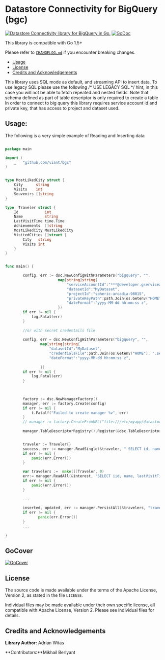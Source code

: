 # Datastore Connectivity for BigQuery (bgc)

[![Datastore Connectivity library for BigQuery in Go.](https://goreportcard.com/badge/github.com/viant/bgc)](https://goreportcard.com/report/github.com/viant/bgc)
[![GoDoc](https://godoc.org/github.com/viant/bgc?status.svg)](https://godoc.org/github.com/viant/bgc)

This library is compatible with Go 1.5+

Please refer to [`CHANGELOG.md`](CHANGELOG.md) if you encounter breaking changes.

- [Usage](#Usage)
- [License](#License)
- [Credits and Acknowledgements](#Credits-and-Acknowledgements)




This library uses SQL mode as default, and streaming API to insert data.
To use legacy SQL please use the following /* USE LEGACY SQL */ hint, in this case you will not be able to fetch repeated and nested fields.
Note that schema defined as part of table descriptor is only required to create a table 
In order to connect to big query this library requires service account id and private key, that has access to project and dataset used.


## Usage:

The following is a very simple example of Reading and Inserting data


```go

package main

import (
    _ 	"github.com/viant/bgc"
)


type MostLikedCity struct {
	City      string
	Visits    int
	Souvenirs []string
}

type  Traveler struct {
	Id            int
	Name          string
	LastVisitTime time.Time
	Achievements  []string
	MostLikedCity MostLikedCity
	VisitedCities []struct {
		City   string
		Visits int
	}
}


func main() {

		config, err := dsc.NewConfigWithParameters("bigquery", "",
                		map[string]string{
                			"serviceAccountId":"***@developer.gserviceaccount.com",
                			"datasetId":"MyDataset",
                			"projectId":"spheric-arcadia-98015",
                			"privateKeyPath":path.Join(os.Getenv("HOME"), ".secret/bq.pem"),
                			"dateFormat":"yyyy-MM-dd hh:mm:ss z",
                		})
        if err != nil {
            log.Fatal(err)
        }
		
		//or with secret credentails file
		
		config, err = dsc.NewConfigWithParameters("bigquery", "",
        		map[string]string{
        			"datasetId":"MyDataset",
        			"credentialsFile":path.Join(os.Getenv("HOME"), ".secret/bq.json"),
        			"dateFormat":"yyyy-MM-dd hh:mm:ss z",
        
        		})
      	if err != nil {
       		log.Fatal(err)
       	}

		
		
		factory := dsc.NewManagerFactory()
    	manager, err := factory.Create(config)
    	if err != nil {
    		t.Fatalf("Failed to create manager %v", err)
    	}
    	// manager := factory.CreateFromURL("file:///etc/myapp/datastore.json")
    	
    	manager.TableDescriptorRegistry().Register(&dsc.TableDescriptor{Table:"travelers3", PkColumns:[]string{"id"}, SchemaUrl:"some_url"})


        traveler := Traveler{}
        success, err := manager.ReadSingle(&traveler, " SELECT id, name, lastVisitTime, visitedCities, achievements, mostLikedCity FROM travelers WHERE id = ?", []interface{}{4}, nil)
        if err != nil {
            panic(err.Error())
	    }

        var travelers :=  make([]Traveler, 0)
        err:= manager.ReadAll(&interest, "SELECT iid, name, lastVisitTime, visitedCities, achievements, mostLikedCity",nil, nil)
	    if err != nil {
            panic(err.Error())
	    }

        ...
   
        inserted, updated, err := manager.PersistAll(&travelers, "travelers", nil)
        if err != nil {
               panic(err.Error())
   	    }
        ...
        
}
```

## GoCover

[![GoCover](https://gocover.io/github.com/viant/bgc)](https://gocover.io/github.com/viant/bgc)


<a name="License"></a>
## License

The source code is made available under the terms of the Apache License, Version 2, as stated in the file `LICENSE`.

Individual files may be made available under their own specific license,
all compatible with Apache License, Version 2. Please see individual files for details.


<a name="Credits-and-Acknowledgements"></a>

##  Credits and Acknowledgements

**Library Author:** Adrian Witas

**Contributors:**Mikhail Berlyant